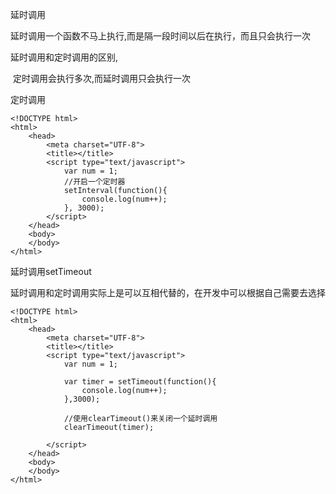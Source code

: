延时调用

延时调用一个函数不马上执行,而是隔一段时间以后在执行，而且只会执行一次

延时调用和定时调用的区别,

​		定时调用会执行多次,而延时调用只会执行一次



定时调用

```
<!DOCTYPE html> 
<html>
    <head>
        <meta charset="UTF-8">
        <title></title>
        <script type="text/javascript">
            var num = 1;
            //开启一个定时器
            setInterval(function(){
            	console.log(num++);
            }, 3000);
        </script>
    </head>
    <body>
    </body>
</html>
```



延时调用setTimeout

延时调用和定时调用实际上是可以互相代替的，在开发中可以根据自己需要去选择

```
<!DOCTYPE html> 
<html>
    <head>
        <meta charset="UTF-8">
        <title></title>
        <script type="text/javascript">
            var num = 1;
            
            var timer = setTimeout(function(){
            	console.log(num++);
            },3000);
            
            //使用clearTimeout()来关闭一个延时调用
            clearTimeout(timer);
            
        </script>
    </head>
    <body>
    </body>
</html>
```

